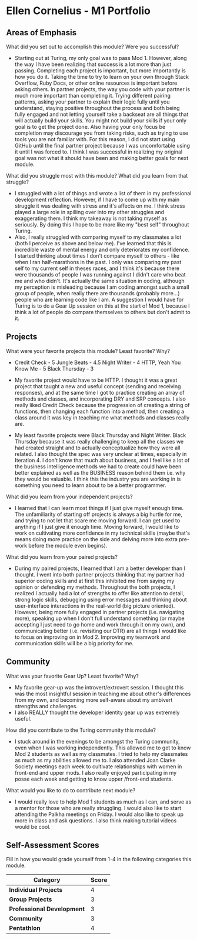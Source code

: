 # Ellen Cornelius - M1 Portfolio

## Areas of Emphasis

What did you set out to accomplish this module? Were you successful?

* Starting out at Turing, my only goal was to pass Mod 1. However, along the way I have been realizing that success is a lot more than just passing. Completing each project is important, but more importantly is how you do it. Taking the time to try to learn on your own through Stack Overflow, Ruby Docs, or other online resources is important before asking others. In partner projects, the way you code with your partner is much more important than completing it. Trying different pairing patterns, asking your partner to explain their logic fully until you understand, staying positive throughout the process and both being fully engaged and not letting yourself take a backseat are all things that will actually build your skills. You might not build your skills if your only goal is to get the project done. Also having your only focus be completion may discourage you from taking risks, such as trying to use tools you are not familiar with. For this reason, I did not start using GitHub until the final partner project because I was uncomfortable using it until I was forced to. I think I was successful in realizing my original goal was not what it should have been and making better goals for next module.

What did you struggle most with this module? What did you learn from that struggle?

* I struggled with a lot of things and wrote a list of them in my professional development reflection. However, if I have to come up with my main struggle it was dealing with stress and it's affects on me. I think stress played a large role in spilling over into my other struggles and exaggerating them. I think my takeaway is not taking myself as seriously. By doing this I hope to be more like my "best self" throughout Turing.
* Also, I really struggled with comparing myself to my classmates a lot (both I perceive as above and below me). I've learned that this is incredible waste of mental energy and only deteriorates my confidence. I started thinking about times I don't compare myself to others - like when I ran half-marathons in the past. I only was comparing my past self to my current self in theses races, and I think it's because there were thousands of people I was running against I didn't care who beat me and who didn't. It's actually the same situation in coding, although my perception is misleading because I am coding amongst such a small group of people, when really there are thousands (probably more...) people who are learning code like I am.
A suggestion I would have for Turing is to do a Gear Up session on this at the start of Mod 1, because I think a lot of people do compare themselves to others but don't admit to it.

## Projects

What were your favorite projects this module? Least favorite? Why?

* Credit Check - 5
Jungle Beats - 4.5
Night Writer - 4
HTTP, Yeah You Know Me - 5
Black Thursday - 3

* My favorite project would have to be HTTP. I thought it was a great project that taught a new and useful concept (sending and receiving responses), and at the same time I got to practice creating an array of methods and classes, and incorporating DRY and SRP concepts. I also really liked Credit Check because the progression of creating a string of functions, then changing each function into a method, then creating a class around it was key in teaching me what methods and classes really are.
* My least favorite projects were Black Thursday and Night Writer. Black Thursday because it was really challenging to keep all the classes we had created straight and to actually conceptualize how they were all related. I also thought the spec was very unclear at times, especially in Iteration 4. I don't know that much about business, and I feel like a lot of the business intelligence methods we had to create could have been better explained as well as the BUSINESS reason behind them i.e. why they would be valuable. I think this the industry you are working in is something you need to learn about to be a better programmer.

What did you learn from your independent projects?

* I learned that I can learn most things if I just give myself enough time. The unfamiliarity of starting off projects is always a big hurtle for me, and trying to not let that scare me moving forward. I can get used to anything if I just give it enough time. Moving forward, I would like to work on cultivating more confidence in my technical skills (maybe that's means doing more practice on the side and delving more into extra pre-work before the module even begins).

What did you learn from your paired projects?

* During my paired projects, I learned that I am a better developer than I thought. I went into both partner projects thinking that my partner had superior coding skills and at first this inhibited me from saying my opinion or defending my methods. Throughout the both projects, I realized I actually had a lot of strengths to offer like attention to detail, strong logic skills, debugging using error messages and thinking about user-interface interactions in the real-world (big picture oriented). However, being more fully engaged in partner projects (i.e. navigating more), speaking up when I don't full understand something (or maybe accepting I just need to go home and work through it on my own), and communicating better (i.e. revisiting our DTR) are all things I would like to focus on improving on in Mod 2. Improving my teamwork and communication skills will be a big priority for me.

## Community

What was your favorite Gear Up? Least favorite? Why?

* My favorite gear-up was the introvert/extrovert session. I thought this was the most insightful session in teaching me about other's differences from my own, and becoming more self-aware about my ambivert strengths and challenges.
* I also REALLY thought the developer identity gear up was extremely useful.

How did you contribute to the Turing community this module?

* I stuck around in the evenings to be amongst the Turing community, even when I was working independently. This allowed me to get to know Mod 2 students as well as my classmates. I tried to help my classmates as much as my abilities allowed me to. I also attended Joan Clarke Society meetings each week to cultivate relationships with women in front-end and upper mods. I also really enjoyed participating in my posse each week and getting to know upper /front-end students.  

What would you like to do to contribute next module?

* I would really love to help Mod 1 students as much as I can, and serve as a mentor for those who are really struggling. I would also like to start attending the Palkha meetings on Friday. I would also like to speak up more in class and ask questions. I also think making tutorial videos would be cool.

## Self-Assessment Scores

Fill in how you would grade yourself from 1-4 in the following categories this module.

| Category                     | Score |
| -----------------------------| ----- |
| **Individual Projects**      |   4   |
| **Group Projects**           |   3  |
| **Professional Development** |   3   |
| **Community**                |   3   |
| **Pentathlon**               |   4   |
